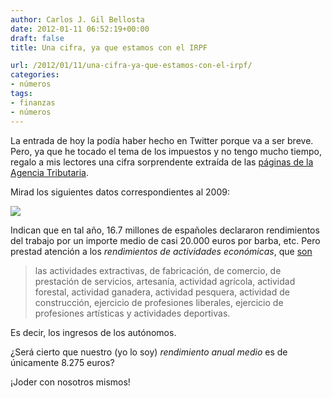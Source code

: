 ```yaml
---
author: Carlos J. Gil Bellosta
date: 2012-01-11 06:52:19+00:00
draft: false
title: Una cifra, ya que estamos con el IRPF

url: /2012/01/11/una-cifra-ya-que-estamos-con-el-irpf/
categories:
- números
tags:
- finanzas
- números
---
```


La entrada de hoy la podía haber hecho en Twitter porque va a ser breve. Pero, ya que he tocado el tema de los impuestos y no tengo mucho tiempo, regalo a mis lectores una cifra sorprendente extraída de las [páginas de la Agencia Tributaria](http://www.agenciatributaria.es/AEAT/Contenidos_Comunes/La_Agencia_Tributaria/Estadisticas/Publicaciones/sites/irpf/2009/jrubikd847.html).

Mirad los siguientes datos correspondientes al 2009:

[![](/wp-uploads/2012/01/irpf_aeat.png)
](/wp-uploads/2012/01/irpf_aeat.png)

Indican que en tal año, 16.7 millones de españoles declararon rendimientos del trabajo por un importe medio de casi 20.000 euros por barba, etc. Pero prestad atención a los _rendimientos de actividades económicas_, que [son](http://www.fiscal-impuestos.com/3-rendimientos-de-actividades-economicas.html)

>las actividades extractivas, de fabricación, de comercio, de prestación de servicios, artesanía, actividad agrícola, actividad forestal, actividad ganadera, actividad pesquera, actividad de construcción, ejercicio de profesiones liberales, ejercicio de profesiones artísticas y actividades deportivas.

Es decir, los ingresos de los autónomos.

¿Será cierto que nuestro (yo lo soy) _rendimiento anual medio_ es de únicamente 8.275 euros?

¡Joder con nosotros mismos!
